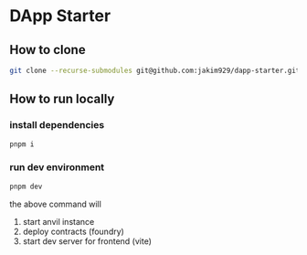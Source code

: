 # DApp Starter

## How to clone

```sh
git clone --recurse-submodules git@github.com:jakim929/dapp-starter.git
```

## How to run locally

### install dependencies
```sh
pnpm i
```

### run dev environment
```sh
pnpm dev
```
the above command will
1. start anvil instance
2. deploy contracts (foundry)
3. start dev server for frontend (vite)
